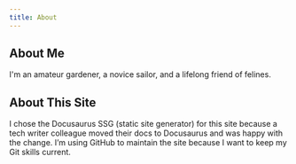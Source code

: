 ```yaml
---
title: About
---
```


## About Me

I'm an amateur gardener, a novice sailor, and a lifelong friend of felines.

## About This Site

I chose the Docusaurus SSG (static site generator) for this site because a tech writer colleague moved their docs to Docusaurus and was happy with the change. I’m using GitHub to maintain the site because I want to keep my Git skills current.
